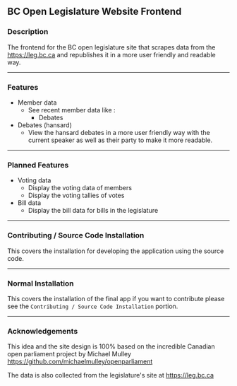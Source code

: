 ## BC Open Legislature Website Frontend

### Description

The frontend for the BC open legislature site that scrapes data from the https://leg.bc.ca and republishes it in a more user friendly and readable way.

---
### Features
* Member data
  * See recent member data like :
    * Debates
* Debates (hansard)
  * View the hansard debates in a more user friendly way with the current speaker as well as their party to make it more readable.

---
### Planned Features
* Voting data
  * Display the voting data of members
  * Display the voting tallies of votes
* Bill data
  * Display the bill data for bills in the legislature

---
### Contributing / Source Code Installation
This covers the installation for developing the application using the source code.

---
### Normal Installation
This covers the installation of the final app if you want to contribute please see the `Contributing / Source Code Installation` portion.

---
### Acknowledgements
This idea and the site design is 100% based on the incredible Canadian open parliament project by Michael Mulley 
https://github.com/michaelmulley/openparliament

The data is also collected from the legislature's site at 
https://leg.bc.ca